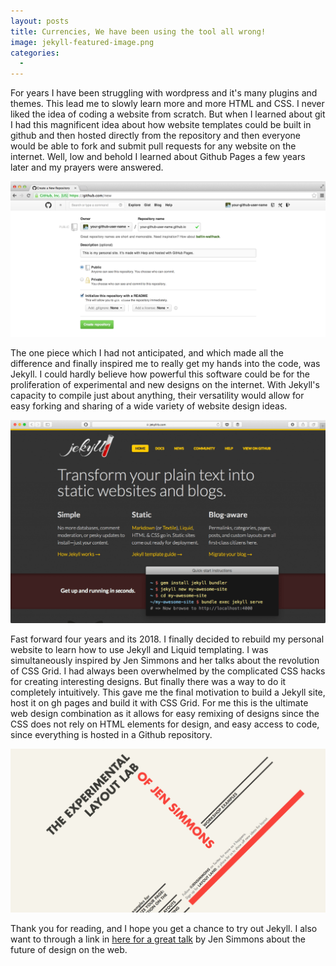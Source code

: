 ```yaml
---
layout: posts
title: Currencies, We have been using the tool all wrong!
image: jekyll-featured-image.png
categories:
  -
---
```



For years I have been struggling with wordpress and it's many plugins and themes. This lead me to slowly learn more and more HTML and CSS. I never liked the idea of coding a website from scratch. But when I learned about git I had this magnificent idea about how website templates could be built in github and then hosted directly from the repository and then everyone would be able to fork and submit pull requests for any website on the internet. Well, low and behold I learned about Github Pages a few years later and my prayers were answered.

![Github Pages](/assets/images/github-pages.png?raw=true)

The one piece which I had not anticipated, and which made all the difference and finally inspired me to really get my hands into the code, was Jekyll. I could hardly believe how powerful this software could be for the proliferation of experimental and new designs on the internet. With Jekyll's capacity to compile just about anything, their versatility would allow for easy forking and sharing of a wide variety of website design ideas.
<!-- excerpt -->

![Jekyll](/assets/images/jekyll.png?raw=true)

Fast forward four years and its 2018. I finally decided to rebuild my personal website to learn how to use Jekyll and Liquid templating. I was simultaneously inspired by Jen Simmons and her talks about the revolution of CSS Grid. I had always been overwhelmed by the complicated CSS hacks for creating interesting designs. But finally there was a way to do it completely intuitively. This gave me the final motivation to build a Jekyll site, host it on gh pages and build it with CSS Grid. For me this is the ultimate web design combination as it allows for easy remixing of designs since the CSS does not rely on HTML elements for design, and easy access to code, since everything is hosted in a Github repository.

![Layout Lab](/assets/images/jen-simmons-layout-lab.png)

Thank you for reading, and I hope you get a chance to try out Jekyll. I also  want to through a link in [here for a great talk](https://www.youtube.com/watch?v=Qof0XB0yaDs&t=825s) by Jen Simmons about the future of design on the web.

